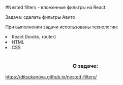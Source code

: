 #Nested filters - вложенные фильтры на React.

Задача: сделать фильтры Авито

При выполнении задачи использованы технологии:
<li>React (hooks, router)</li>
<li>HTML</li>
<li>CSS</li>
<br>

<h3 align=center>О задаче:</h3>




https://ditsukanova.github.io/nested-filters/

